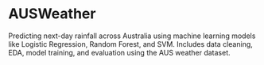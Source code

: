 # AUSWeather
Predicting next-day rainfall across Australia using machine learning models like Logistic Regression, Random Forest, and SVM. Includes data cleaning, EDA, model training, and evaluation using the AUS weather dataset.
